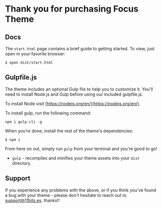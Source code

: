 # Thank you for purchasing Focus Theme #

## Docs

The `start.html` page contains a brief guide to getting started.  To view, just open in your favorite browser:

```
$ open dist/start.html
```

## Gulpfile.js

The theme includes an optional Gulp file to help you to customize it. You’ll need to install Node.js and Gulp before using our included gulpfile.js.

To install Node visit [https://nodejs.org/en/](https://nodejs.org/en/).

To install gulp, run the following command:

```
npm i gulp-cli -g
```

When you’re done, install the rest of the theme's dependencies:

```
$ npm i
```

From here on out, simply run `gulp` from your terminal and you're good to go!

+ `gulp` - recompiles and minifies your theme assets into your `dist` directory.

## Support

If you experience any problems with the above, or if you think you've found a bug with your theme - please don't hesitate to reach out to support@11bits.es. thanks!!
